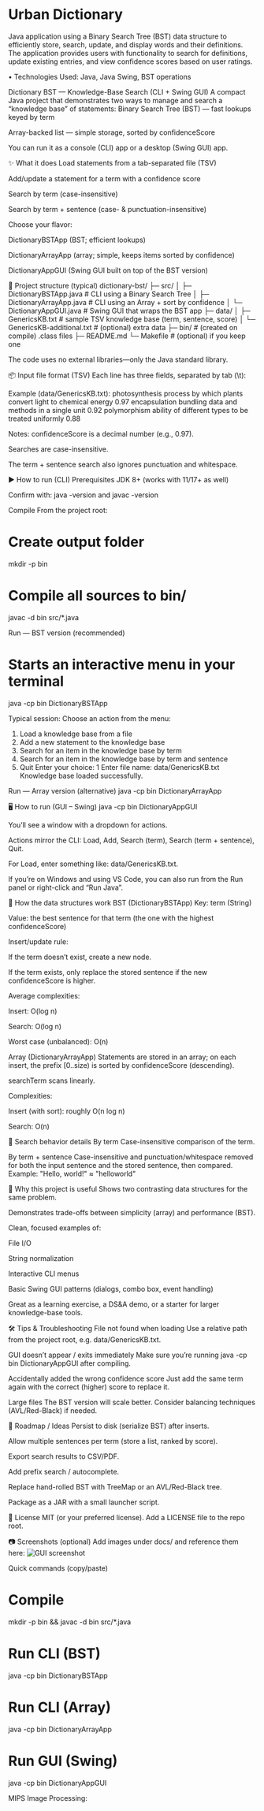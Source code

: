 # Urban Dictionary

Java application using a Binary Search Tree (BST) data structure to efficiently store, search, update, and display words and their definitions. The application provides users with functionality to search for definitions, update existing entries, and view confidence scores based on user ratings.

  •	Technologies Used: Java, Java Swing, BST operations

Dictionary BST — Knowledge-Base Search (CLI + Swing GUI)
A compact Java project that demonstrates two ways to manage and search a “knowledge base” of statements:
Binary Search Tree (BST) — fast lookups keyed by term


Array-backed list — simple storage, sorted by confidenceScore


You can run it as a console (CLI) app or a desktop (Swing GUI) app.

✨ What it does
Load statements from a tab-separated file (TSV)


Add/update a statement for a term with a confidence score


Search by term (case-insensitive)


Search by term + sentence (case- & punctuation-insensitive)


Choose your flavor:


DictionaryBSTApp (BST; efficient lookups)


DictionaryArrayApp (array; simple, keeps items sorted by confidence)


DictionaryAppGUI (Swing GUI built on top of the BST version)



📁 Project structure (typical)
dictionary-bst/
├─ src/
│  ├─ DictionaryBSTApp.java      # CLI using a Binary Search Tree
│  ├─ DictionaryArrayApp.java    # CLI using an Array + sort by confidence
│  └─ DictionaryAppGUI.java      # Swing GUI that wraps the BST app
├─ data/
│  ├─ GenericsKB.txt             # sample TSV knowledge base (term, sentence, score)
│  └─ GenericsKB-additional.txt  # (optional) extra data
├─ bin/                          # (created on compile) .class files
├─ README.md
└─ Makefile                      # (optional) if you keep one

The code uses no external libraries—only the Java standard library.

📦 Input file format (TSV)
Each line has three fields, separated by tab (\t):
<term> <TAB> <sentence> <TAB> <confidenceScore>

Example (data/GenericsKB.txt):
photosynthesis    process by which plants convert light to chemical energy    0.97
encapsulation     bundling data and methods in a single unit                  0.92
polymorphism      ability of different types to be treated uniformly          0.88

Notes:
confidenceScore is a decimal number (e.g., 0.97).


Searches are case-insensitive.


The term + sentence search also ignores punctuation and whitespace.



▶️ How to run (CLI)
Prerequisites
JDK 8+ (works with 11/17+ as well)


Confirm with: java -version and javac -version


Compile
From the project root:
# Create output folder
mkdir -p bin

# Compile all sources to bin/
javac -d bin src/*.java

Run — BST version (recommended)
# Starts an interactive menu in your terminal
java -cp bin DictionaryBSTApp

Typical session:
Choose an action from the menu:
1. Load a knowledge base from a file
2. Add a new statement to the knowledge base
3. Search for an item in the knowledge base by term
4. Search for an item in the knowledge base by term and sentence
5. Quit
Enter your choice: 1
Enter file name: data/GenericsKB.txt
Knowledge base loaded successfully.

Run — Array version (alternative)
java -cp bin DictionaryArrayApp


🖥️ How to run (GUI – Swing)
java -cp bin DictionaryAppGUI

You’ll see a window with a dropdown for actions.


Actions mirror the CLI: Load, Add, Search (term), Search (term + sentence), Quit.


For Load, enter something like: data/GenericsKB.txt.


If you’re on Windows and using VS Code, you can also run from the Run panel or right-click and “Run Java”.

🔎 How the data structures work
BST (DictionaryBSTApp)
Key: term (String)


Value: the best sentence for that term (the one with the highest confidenceScore)


Insert/update rule:


If the term doesn’t exist, create a new node.


If the term exists, only replace the stored sentence if the new confidenceScore is higher.


Average complexities:


Insert: O(log n)


Search: O(log n)


Worst case (unbalanced): O(n)


Array (DictionaryArrayApp)
Statements are stored in an array; on each insert, the prefix [0..size) is sorted by confidenceScore (descending).


searchTerm scans linearly.


Complexities:


Insert (with sort): roughly O(n log n)


Search: O(n)



🧪 Search behavior details
By term
 Case-insensitive comparison of the term.


By term + sentence
 Case-insensitive and punctuation/whitespace removed for both the input sentence and the stored sentence, then compared.
 Example:
 "Hello, world!" ≈ "helloworld"



🧠 Why this project is useful
Shows two contrasting data structures for the same problem.


Demonstrates trade-offs between simplicity (array) and performance (BST).


Clean, focused examples of:


File I/O


String normalization


Interactive CLI menus


Basic Swing GUI patterns (dialogs, combo box, event handling)


Great as a learning exercise, a DS&A demo, or a starter for larger knowledge-base tools.

🛠️ Tips & Troubleshooting
File not found when loading
 Use a relative path from the project root, e.g. data/GenericsKB.txt.


GUI doesn’t appear / exits immediately
 Make sure you’re running java -cp bin DictionaryAppGUI after compiling.


Accidentally added the wrong confidence score
 Just add the same term again with the correct (higher) score to replace it.


Large files
 The BST version will scale better. Consider balancing techniques (AVL/Red-Black) if needed.



🚀 Roadmap / Ideas
Persist to disk (serialize BST) after inserts.


Allow multiple sentences per term (store a list, ranked by score).


Export search results to CSV/PDF.


Add prefix search / autocomplete.


Replace hand-rolled BST with TreeMap or an AVL/Red-Black tree.


Package as a JAR with a small launcher script.



🧾 License
MIT (or your preferred license). Add a LICENSE file to the repo root.

📷 Screenshots (optional)
Add images under docs/ and reference them here:
![GUI screenshot](docs/gui.png)


Quick commands (copy/paste)
# Compile
mkdir -p bin && javac -d bin src/*.java

# Run CLI (BST)
java -cp bin DictionaryBSTApp

# Run CLI (Array)
java -cp bin DictionaryArrayApp

# Run GUI (Swing)
java -cp bin DictionaryAppGUI

MIPS Image Processing:





